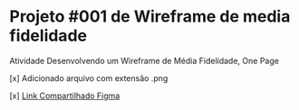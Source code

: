 # Projeto #001 de Wireframe de media fidelidade 
Atividade Desenvolvendo um Wireframe de Média Fidelidade, One Page


[x] Adicionado arquivo com extensão .png 

[x] [Link Compartilhado Figma ](https://www.figma.com/file/BFBlHcHWMPGBxpTYZf7iZ2/dio-media-fidelidade?type=design&node-id=2%3A79&mode=design&t=yB3msMHl32sspGXL-1) 
